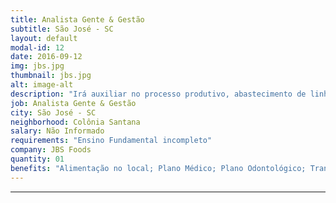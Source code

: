 ```yaml
---
title: Analista Gente & Gestão
subtitle: São José - SC
layout: default
modal-id: 12
date: 2016-09-12
img: jbs.jpg
thumbnail: jbs.jpg
alt: image-alt
description: "Irá auxiliar no processo produtivo, abastecimento de linha, transformação de matéria prima, inspeção final e demais atividades pertinentes ao cargo."
job: Analista Gente & Gestão
city: São José - SC
neighborhood: Colônia Santana
salary: Não Informado
requirements: "Ensino Fundamental incompleto"
company: JBS Foods
quantity: 01
benefits: "Alimentação no local; Plano Médico; Plano Odontológico; Transporte fretado"
---
```

---
